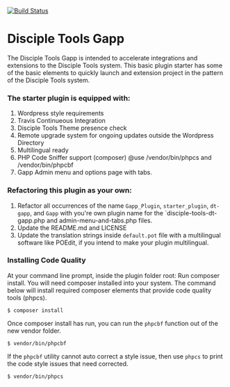 [![Build Status](https://travis-ci.com/DiscipleTools/disciple-tools-dt-gapp.svg?branch=master)](https://travis-ci.com/DiscipleTools/disciple-tools-dt-gapp)

# Disciple Tools Gapp
The Disciple Tools Gapp is intended to accelerate integrations and extensions to the Disciple Tools system.
This basic plugin starter has some of the basic elements to quickly launch and extension project in the pattern of
the Disciple Tools system.


### The starter plugin is equipped with:
1. Wordpress style requirements
1. Travis Continueous Integration
1. Disciple Tools Theme presence check
1. Remote upgrade system for ongoing updates outside the Wordpress Directory
1. Multilingual ready
1. PHP Code Sniffer support (composer) @use /vendor/bin/phpcs and /vendor/bin/phpcbf
1. Gapp Admin menu and options page with tabs.

### Refactoring this plugin as your own:
1. Refactor all occurrences of the name `Gapp_Plugin`, `starter_plugin`, `dt-gapp`, and `Gapp` with you're own plugin
name for the `disciple-tools-dt-gapp.php and admin-menu-and-tabs.php files.
1. Update the README.md and LICENSE
1. Update the translation strings inside `default.pot` file with a multilingual software like POEdit, if you intend to make your plugin multilingual.

### Installing Code Quality
At your command line prompt, inside the plugin folder root:
Run composer install. You will need composer installed into your system. The command below will install
required composer elements that provide code quality tools (phpcs).
```
$ composer install
```

Once composer install has run, you can run the `phpcbf` function out of the new vendor folder.
```
$ vendor/bin/phpcbf
```
If the `phpcbf` utility cannot auto correct a style issue, then use `phpcs` to print the code style
issues that need corrected.
```
$ vendor/bin/phpcs
```
